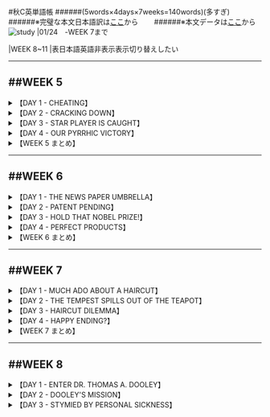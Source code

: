 #秋C英単語帳
######(5words×4days×7weeks=140words)\(多すぎ)
######※完璧な本文日本語訳は[ここ](http://bloomingrowin.blog.fc2.com/)から　　
######※本文データは[ここ](https://archive.org/stream/1100WordsYouNeedToKnow/1100_Words_You_Need_To_Know_djvu.txt)から
![study](https://2.bp.blogspot.com/-wSQ2eVTRAeM/VkLHVmYCEQI/AAAAAAAA0VQ/vgfU8DURzb0/s800/studynight_boy.png)
|01/24　-WEEK 7まで

|WEEK 8~11
|表日本語英語非表示表示切り替えしたい

----
##WEEK 5
----
<details><summary>【DAY 1 - CHEATING】</summary>

###DAY1 - CHEATING
####

新しい学校における最初の週で、私はカンニングが**蔓延している**ことに気付いた。  
During my first weeks at the new school I observed that cheating was **rampant**.  

私は常々テストでカンニングすることは**ばかげている**と思っていた。  
I had always considered it rather **inane** to cheat on a test  

理由は私の**倫理観**であり、また、犠牲になるものが大きすぎるためである。  
because of my code of **ethics**, and because so much was at stake.  

どうやら他の生徒は**同意し**ないようだった。
Apparently the other students didn’t **concur**.  

実際のところ、試験監督の存在でさえ、彼らを脅かさなかった。  
In fact, even the presence of a proctor did not intimidate them.  

**秘密の**行為というにははほど遠く、カンニングは大っぴらにかつ堂々と行われていた。   
Far from being a **clandestine** activity, the cheating was open and obvious.

####
----

####|rampant - はびこる (going unchecked, widespread)

When the plague was **rampant** on the island, Dr. Arrowsmith's wife died.

####|inane - 馬鹿げた (foolish)

Orville Wright was criticized for his **inane** desire to fly.

####|ethics - 道義 (code of principles)

A special management committee was asked to investigate business **ethics**.

####|concur - 同意する (agree)

If I can get my parents to **concur**, I'll join the Peace Corps.

####|clandestine - 秘かな (secret, undercover)

The spies thought their meeting was a **clandestine** one, but a throng of FBI agents gathered outside the building.

</details>
<details><summary>【DAY 2 - CRACKING DOWN】</summary>

----
###DAY 2 - CRACKING DOWN
####

ドージー先生、我々の新しい校長は、我が高校における**目に余る**カンニングについて対応すると決意していた。  
Mr. Dorsey, our new principal, determined to do something about the **flagrant** cheating at our high school.  

彼は掲示板にお知らせを出すとともに、注意深く試験監督をしない教師等を**諫め**始めた。
He issued bulletins and began to **admonish** those teachers who did not proctor alertly.  

**圧力**の下、教職員は、**下手人**等の名前を報告した。  
Under **duress**, the faculty reported the names of the **culprits**.  

いくつかのカンニングシートがカンニングの確かな証拠として提出された。  
Several crib sheets were turned in as tangible evidence of the cheating.  

ドージー先生の非行者への**容赦ない**運動は、実を結びつつあるやに思われた。
Mr. Dorsey’s **inexorable** campaign against the wrong-doers seemed to be paying off.

####
----
####|flagrant - 目に余る (outrageous, glaringly bad)

Parking in front of a hydrant is a **flagrant** violation of the city's law.

####|admonish - 勧告する (to warn, to reprove)

I suspect that my father will **admonish** me for coming home late.

####|duress - 脅迫, 脅し (compulsion, force)

The confession was signed under duress, the attorney claimed.

####|culprit - 犯人, 犯罪者 (the guilty person)

The **culprit** was caught with his fingers in the cookie jar.

####|inexorable - 冷酷な, 容赦のない (inflexible, unrelenting)

Television sleuths are **inexorable** in their pursuit of lawbreakers.

</details>
<details><summary>【DAY 3 - STAR PLAYER IS CAUGHT】</summary>

----
###DAY3 - STAR PLAYER IS CAUGHT
####

カンニングにまつわる醜聞が一気に熱を帯びたのは、我がフットボール部のキャプテンであるアート・クラウゼが中間試験でのカンニングを見つかるという**酷い**ミスを犯したときだった。  
The cheating scandal came to a head when Art Krause, our football captain, made the **egregious** mistake of getting caught cheating on a midterm exam.  

もしアートが彼の犯した汚らわしい行為のために出場できないとすれば、我々が市杯で勝つ可能性はあえなく消え去っただろう。  
If Art were suspended for his part in that sordid affair, our chances for winning the city championship would go up in smoke.  

**正気を失った**コーチは校長にアートの**カンニング**を見逃すよう頼んだが、
The **distraught** coach asked the principal to overlook Art’s **duplicity**,  

ドージー先生は**苦い**口調で、選手等は「たっぷり」運動の指導を受けながら、良心の**導き**はほんの少ししか受けなかったのだね、と答えた。  
but Mr. Dorsey replied in an **acrimonious** fashion that "the players had been given “a plethora” of athletic instruction but a **paucity** of moral guidance.”

####
----
####|egregious - 実にひどい, 言語道断な (remarkably bad)

The bank teller's **egregious** error was difficult to correct.

####|distraught - ひどく狼狽した, 気の狂った (mentally confused, crazed)

The soldiers were **distraught** to learn that their furloughs had been canceled.

####|duplicity - 過ち, ずる (cunning, trickery)

**Duplicity** is the stock in trade of all adroit counterspies.

####|acrimonious - 苦々しい (bitter)

We tried to ignore her **acrimonious** comments, but that took considerable restraint.

####|paucity - 欠如, 不足 (scarcity)

Although it was a creative writing class, the teacher complained about the **paucity** of talent there.

</details>
<details><summary>【DAY 4 - OUR PYRRHIC VICTORY】</summary>

----
###DAY4 - OUR PYRRHIC VICTORY
####

ドーシー先生は教師と生徒会の代表を召還した。  
Mr. Dorsey summoned a representative group of teachers and student leaders to his office  

目的はフットボール部のキャプテンの停学についての彼らの反応を**聞き出す**ことだった。  
in order to **elicit** their reactions to the suspension of the football captain.  

彼は彼らにカンニングはこの学校において**堪忍**されるべきでない**有害な**病であると説いた。  
He told them that cheating was a **pernicious** disease that could not be **tolerated** at our school.  

彼はアート・クラウゼをこれほど厳しく律しなければならないことを嫌悪した。  
He loathed having to discipline Art Krause so severely,  

しかし、厳しい方策がとられない限り、彼の存在が,今回の件をカンニングしても**無罪**となる明白な誘因として**体現する**ものとなろう。  
but unless strict measures were taken, the student body would **construe** the incident as an open invitation to cheat with **impunity**.  

我々はフットボールの試合に敗れるかも知れない。」校長は言った。「だが、我々はこれで自尊心を取り戻せるのだよ。」  
“We may lose a football game,” the principal said, “but we can salvage our self-respect.”

####
----
####|elicit - 引き出す, 誘い出す (to draw forth)

It isn't easy to **elicit** answers from a sleepy class on Monday morning.

####|pernicious - 有害な, 害のある (hermful, causing injury)

The dictator's **pernicious** rules failed to intimidate the leaders of the undergrounds.

####|tolerate - 耐える, 許容する (to put up with, to bear)

Dentists appreciate patients who can **tolerate** pain.

####|construe - (...をto...と)解釈する (to make a deduction, to infer)

She hoped that we would not **construe** her decision to run for office as a thirst for power.

####|impunity - 無罪, 免罪されること (freedom from punishment)

The border guards allowed the doctor to cross the frontier with **impunity**.  

</details>
<details><summary>【WEEK 5 まとめ】</summary>

----
###WEEK 5 まとめ
|単語     | 意味             |英語での説明|
|-------------|----------------------------|------|
|rampant   |はびこる   |going unchecked, widespread|
| inane       | 馬鹿げた                   |foolish|
| ethics      | 道義                       |code of principles|
| concur      | 同意する                   |agree|
| clandestine | 秘かな                     |secret, undercover|
| flagrant    | 目に余る                   |outrageous, glaringly bad|
| admonish    | 勧告する                   |to warn, to reprove|
| duress      | 脅迫, 脅し                 |compulsion, force|
| culprit     | 犯人, 犯罪者               |the guilty person|
| inexorable  | 冷酷な, 容赦のない         |inflexible, unrelenting|
| egregious   | 実にひどい, 言語道断な     |remarkably bad|
| distraught  | ひどく狼狽した, 気の狂った |mentally confused, crazed|
| duplicity   | 過ち, ずる                 |cunning, trickery|
| acrimonious | 苦々しい                   |bitter|
| paucity     | 欠如, 不足                 |scarcity|
| elicit      | 引き出す, 誘い出す         |to draw forth|
| pernicious  | 有害な, 害のある           |hermful, causing injury|
| tolerate    | 耐える, 許容する           |to put up with, to bear|
| construe    | 解釈する                   |to make a deduction, to infer|
| impunity    | 無罪, 免罪されること       |freedom from punishment|
<!--https://www.tablesgenerator.com/markdown_tables-->
</details>

----
##WEEK 6
----
<details><summary>【DAY 1 - THE NEWS PAPER UMBRELLA】</summary>

###DAY1 - THE NEWS PAPER UMBRELLA
####

我々の隣人は裕福な発明家であり、その最新の突然の**賢い**考えは、傘の代替品と**なりうる**もので、多くの雑誌で特集された。  
Our neighbor is an **affluent** inventor whose latest brainstorm, a **feasible** umbrella substitute, has been featured in many magazines.  

傍目には単純に**見**えるそれは、固いプラスティック片で、概ね物差し大であり、女性のハンドバッグや男性の背広のポケットに快適に収まる。  
As simply as the eye can **discern**, it is a hard plastic strip, about the size of a ruler, which fits comfortably into a woman’s handbag or a man’s suit jacket.  

もし突然の風雨に遭ったなら、プラスティックを十字型に広げる。   
If a person is caught in a sudden rainstorm, he swings the plastic open in the shape of a cross.  

その四方にはクリップ状の仕掛けがついている。  
Attached to each arm is a clip-like device.  

次に、手持ちの新聞を取り出し、それを４つのクリップに差し込む。  
Next, he takes the newspaper he is carrying and slides it under each of the four clips.  

すると、しっかりと頭上を覆われて、天気に**立ち向かう**ことができる。  
Now, equipped with a rigid head covering he can **sally** forth to face the elements.  

傘製造者にとっては**おどろくこと**に、この道具は勢いよく、取り分け通勤者に売れている。  
To the **consternation** of the umbrella manufacturers, it has been enjoying a brisk sale, especially among commuters.  

もしこの道具が上手く売れ続けるなら、傘業界に悪影響を与え得る。  
If it continues to do well, it could have a pernicious effect upon the umbrella industry.

####
----
####|affluent - 豊富な, 富んだ (rich)

Under duress from the tax officer, the beggar admitted that he was truly **affluent**.

####|feasible - 実現可能な, ありそうな (possible)

It's **feasible** to build an electric auto, but wouldn't you need a terribly long extension cord?

####|discern - 見通す, 知覚する (perceive)

When we could **discern** the city lights, we knew we were safe at last.

####|sally - 打って出る, (逆襲に)出撃する (suddenly rush forth)

Some prisoners planned a disturbance while others would **sally** toward the game.

####|consternation - ひどい驚き, 仰天 (dismay)

To the **consternation** of the sergeant, there was a paucity of volunteers for the dangerous mission.

</details>
<details><summary>【DAY 2 - PATENT PENDING】</summary>

----
###DAY2 - PATENT PENDING
####

我が相棒ヴェーネ（**早熟な**車両関係の魔法使い）と私は独自の発明をすることを思いついた。  
My buddy Verne, a **precocious** automotive wizard, and I were inspired to do some inventing on our own.  

我々は、道路の隙間に並行に駐車することが可能なのではないかと考えた。  
We thought it might be feasible to park a car parallel to a space on the street.  

そこで、ボタンを押下することにより、４輪のタイヤを接地面からわずかに上昇させ、その間に２つの特別な車輪を道に垂直に下ろす。  
Then, by pressing a button, we could raise the four tires off the ground slightly, while dropping two special wheels perpendicular to the curb.  

そうすれば狭い駐車スペースにねじ込むのは子供にでもできるだろう。  
It would then be child’s play to roll into the narrowest of parking spaces.  

我々はこのアイデアをフォードの代理店を経営するエド・グリーンに持ち込んだ。目的は彼の反応を引き出すためだ。  
We took the idea to Ed Greene who runs the Ford agency in order to elicit his reaction.  

我々の企画におざなりな一瞥をくれた後、**残念なこと**に、エドは我々のアイデアは馬鹿げていると鼻で笑った。  
After a **perfunctory** glance at our plans, to our **chagrin** Ed snorted that our idea was inane,  

だが、我々は彼がただ我々のすばらしさに嫉妬しているだけだと決め込んだ。  
but we decided that he was just jealous of our brilliance.  

明日、我々は、若き天才たちの努力を**馬鹿にする**ような**愚かな**車屋の知性を計ることが可能となるコンピューターに着手することにしている。  
Tomorrow we are going to start on a computer that will enable us to measure the intelligence of **perverse** automobile dealers who like to **deride** the efforts of junior geniuses.

####
----
####|precocious - 早熟な, 発達の早い, 早咲きの (reaching maturity early)

The children in Shakespeare's plays are so **precocious** that they all sound like grandparents.

####|perfunctory - おざなりの, いいかげんな (done without care, superficial)

Edith gave only **perfunctory** attention to the new millennium, skipping our New Year's Eve party.

####|chagrin - 無念, 悔しさ (feeling of disappointment, humiliation)

To the **chagrin** of many taxpayers, some citizens seem to cheat the government with impunity.

####|perverse - 非を認めない, あまのじゃくな, ひねくれた (contrary, persisting in error)

When I correct my kid brother's math errors, he is **perverse** enough to insist that he is right.

####|deride - バカにする, 嘲笑する (to ridicule, scoff)

The Wright brothers didn't become distraught when a skeptic would **deride** their work.

</details>
<details><summary>【DAY 3 - HOLD THAT NOBEL PRIZE!】</summary>

----
###DAY3 - HOLD THAT NOBEL PRIZE!
####

発明と発見といえば、丁度、オハイオの立派な科学者が、三度の食事のすべての栄養価を持つ錠剤を作り出したと聞いたところだ。
Speaking of inventions and discoveries, I just learned that an eminent scientist in Ohio has developed a pill that contains all the nutritive value of three complete meals.  

我々が毎日必要なビタミンやミネラルをもたらすだけでなく、この錠剤は満腹感までもたらしてくれる。  
In addition to providing us with the vitamins and minerals we need daily, this pill also gives a feeling of fullness.  

出資者によると、錠剤は栄養を与え、満足させてくれるという。
According to its sponsors, the pill will nourish and satisfy.  

そんな**立派な**成果を**過小評価する**のは心苦しいのだが、私には、最も忌むべき発見のように思われる。  
I hate to **disparage** such a **laudable** achievement, but to me it seems like a most objectionable discovery.  

科学的な栄光というより、私は大いなるへま、科学的大惨事、研究室的**大失敗**と呼びたい。  
Rather than a scientific triumph, I’d be inclined to label it as an egregious blunder, a scientific disaster, a laboratory **fiasco**.  

一粒の錠剤が、熱々のとうもろこしパンをむさぼる喜び、厚いステーキを**噛みしめる**喜び、カリカリしたフレンチフライを噛みしめる喜び、チョコレートサンデーをむさぼる喜びに置き換わりうるなどと正気で考える人がいるだろうか？  
Is there anyone in his right mind who thinks that a pill can replace the pleasures of devouring hot corn bread, **masticating** on a thick steak, biting into crisp french fries, or attacking a chocolate sundae?  

残念だが、私はこの錠剤だけは噛ま**ないようにする**。  
I’m afraid that this is one pill I’ll have to **eschew** from chewing.

####
----
####|disparage - 軽蔑する, そしる (to discredit, belittle)

The affluent store-owner **disparages** the efforts of his small competitor, saying that he could always tolerate that kind of rivalry.

####|laudable - 見上げた, 賞賛に値する (praiseworthy)

The paradox is that Javert's inexorable pursuits of Jean Valjean was both **laudable** and despicable.

####|fiasco - (野心的な企ての滑稽な)大失敗 (complete failure)

 In an acrimonious letter, her father described the project as a complete **fiasco**.

####|masticate - 噛む (to chew up)

To aid in digestion, you must **masticate** each piece of meat one dozen times.

####|eschew - (意図的に)避ける, 慎む (avoid)

Once he sought the limelight, but now he **eschew** all interviews.

</details>
<details><summary>【DAY 4 - PERFECT PRODUCTS】</summary>

----
###DAY4 - PERFECT PRODUCTS
####

タレないタイヤ、破れないストッキング、そして書き続けられるペンといった発明についての根強い噂を**鎮める**のは決してできまいと考える。  
I guess we’ll never be able to **quell** those persistent rumors about the invention of auto tires that will never wear out, stockings that cannot tear, and pens that won’t run dry.  

**話し好きな**経済学者が、そんな製品は決して市場に出されないと教えてくれた。  
A **voluble** economist informed me that such products will never be marketed.  

「想像できるかね」彼は聞いた。「製造業者が自分の首を絞めるようなことをするものだろうか？一体、購入者が二度と買い換えなくていい商品なんか売るものかね？売らないよ」  
“Can you imagine,” he asked, “a manufacturer cutting his own throat? Why would he sell you an item that you will never have to replace? No,”  

私の**腹心**は囁いた。「計算された**経年劣化**によって製品に寿命を持たせる、目的はまた買い直させるため。」  
my **confidant** whispered, “it’s part of their scheme of planned **obsolescence** to sell you merchandise with a limited life span in order to keep you coming back for more.”  

私はかような完璧な製品の存在については**疑う**が、しかし、それ自体も疑ってしまう。  
I am **dubious** about the existence of those perfect products, but then I’m from Missouri.

####
----
####|quell - 鎮める, 鎮圧する (put an end to)

In order to **quell** the riot, the police sallied forth with tear gas.

####|voluble - 口達者な, おしゃべりな, 流暢な (talkative)

I could not doze in the chair because of the **voluble** barbar.

####|confidant(e) - 腹心の友,親友(-eは女性) (one to whom you confide your secrets)


A teenage boy's father should be his true **confidant**.
####|obsolescence - 廃れたもの, 旧来のもの (process of wearing out)


The **obsolescence** built into many products could be regarded as a flagrant insult toward the duped consumer.

####|dubious - 疑っている, いかがわしい (doubtful)

When the duplicity was revealed, the jury became **dubious** about Ed's innocence.

</details>
<details><summary>【WEEK 6 まとめ】</summary>

----
###WEEK 6 まとめ

| 単語       | 意味                   |英語での説明|
|---------------|--------------------------|-----|
| affluent      | 豊富な, 富んだ           |rich|
| feasible      | 実現可能な, ありそうな   |possible|
| discern       | 見通す, 知覚する         |perceive|
| sally         | 打って出る, 出撃する     |suddenly rush forth|
| consternation | ひどい驚き, 仰天         |dismay|
| precocious    | 早熟な, 発達の早い       |reaching maturity early|
| perfunctory   | おざなりの, いい加減な   |done without care, superficial|
| chagrin       | 無念, 悔しさ             |feeling of disappointment, humiliation|
| perverse      | 非を認めない, ひねくれた |contrary, persisting in error|
| deride        | バカにする, 嘲笑する     |to ridicule, scoff|
| disparage     | 軽蔑する, そしる         |to discredit, belittle|
| laudable      | 見上げた, 賞賛に値する   |praiseworthy|
| fiasco        | (滑稽な)大失敗           |complete failure|
| masticate     | 噛む                     |to chew up|
| eschew        | (意図的に)避ける, 慎む   |avoid|
| quell         | 鎮める, 鎮圧する         |put an end to|
| voluble       | 口達者な, おしゃべりな   |talkative|
| confidant(e)  | 腹心の友, 親友           |one to whom you confide your secrets|
| obsolescence  | 廃れたもの, 旧来のもの   |process of wearing out|
| dubious       | 疑っている, いかがわしい |doubtful|
</details>

----
##WEEK 7
----
<details><summary>【DAY 1 - MUCH ADO ABOUT A HAIRCUT】</summary>

----
###DAY 1 - MUCH ADO ABOUT A HAIRCUT
####

君はたぶん我々の学校のことを新聞で読んだだろう。  
Perhaps you read about our school in the newspapers?

我々は男子生徒たちの長髪についての記事上での勝負の一端である。   
We were one of the first to have a showdown on the topic of long hair for boys.  

2人の面目良い生徒、ロン・ハリスとレン・チェスターは、非強調主義者に対して**容赦のない**敵である彼らの仏語教師によって校長のもとに突き出され、怒りの**激情**の只中にいた。それは彼女が玄関で男子生徒たちをスパイしていたときのことであった。  
Two honor students, Ron Harris and Len Chester, were sent to the principal by their French teacher, an **implacable** foe of nonconformists, who went into a **paroxysm** of anger when she spied the boys in the hall.  

始めは単純な事案のように、学校としては**ふらちな**容姿のかどで彼らを叱責し、「髪を切る」か「停学」か迫るものと見られた。
At first it seemed like a simple case. The school would reprimand the boys for their **reprehensible** appearance and order them to cut their hair or be suspended.  

しかし、彼らの親は、学校は自らの**管轄の範疇**を超えていると断定し、このことを新聞へ投書したのである。  
But the boys’ parents decided that the school had overstepped its **jurisdiction**; they took their case to the newspapers.  

局所的な**小競り合い**を発端とした事件はいまや全面戦争の様相を呈し始めたのであった。  
What had started as a local **skirmish** now began to take on the appearance of a full-scale war.

####
----
####|implacable - なだめられない, 容赦のない (cannot be pacified, inexorable)

The detective was **implacable** in his search for the murder weapon.

####|paroxysm - 発作, (感情の)激発 (a fit, sudden outburst)

In a **paroxysm** of rage, the tenant stormed out of the landlord's office.

####|reprehensible - 非難すべき, ふらちな (worthy of blame)

The brash student was forced to apologize for her **reprehensible** conduct.

####|jurisdiction - 支配権, 管轄区 (power, range of authority)

Saying that it was beyond his **jurisdiction**, Judge Klein refused to rule on the case.

####|skirmish - 小競り合い, 小論争 (small fight, brief encounter)

The precocious boy enjoyed an intellectual **skirmish** with his elders.

</details>
<details><summary>【DAY 2 - THE TEMPEST SPILLS OUT OF THE TEAPOT】</summary>

----
###DAY 2 - THE TENPEST SPILLS OUT OF THE TEAPOT
####

ひとたび新聞がこの話を聞きつけるや、長髪事件は極めて意味を持つものとなった。  
Once the newspapers got the story, the case of the longhairs became a cause "celebre."  

ロンとレンはインタビューを受け、TVに登場し、同校の生徒達から英雄視された。  
Ron and Len were interviewed, seen on TV, and regarded by their fellow students as heroes.  

「そこには非行少年もチンピラもおりません。」あるレポーターは書いた、  
“These are not delinquents or hoods,” one reporter wrote,  

「**極めて堅物の**学校制度から**嫌がらせ**を受けている身だしなみのよいアメリカ人の少年がいるだけです。」  
“but clean-cut American boys who are being **harassed** by a **monolithic** school system.”  

辛辣な記者は学校の決定を**恣意的で**愚かであると呼んだ。  
A caustic editorial referred to the school’s decision as **arbitrary** and inane.  

偽の話さえ渦巻いた。少年等はロックンロールの演者であり、その**貧しい**家族が彼らの収入を必要としていたというのだ。  
A false story even circulated about the boys being rock-’n-roll performers whose **indigent** families needed their salaries.  

ついに、自由人権協会が**争い**に飛び込んだ。明記した裁判所命令を伴っていた。  
Finally, the Civil Liberties Union jumped into the **fray** with a court order stipulating  

(その命令により) 校長は、何故少年等がクラスに戻るよう許可さるべきでないかを証拠を示すよう求められている。  
that the principal be required to show cause why the boys should not be allowed to return to class.
####
----
####|harass - 悩ます, 困らせる, 苦しめる (to trouble, torment)

If anonymous telephone callers **harass** you, the phone company will give you an unlisted number.
####|monolithic - 一枚岩のような,がっしりとかたまっている (massively solid)

George Orwell's 1984 depicts a frightening, **monolithic** government.

####|arbitrary - 任意の, 恣意的な, 専横な (based on whim, dictatorial)

To my mind the decision was unreasonable and **arbitrary**.

####|indigent - 貧乏な (poor, needy)

The **indigent** client was surprised when she was accosted by her social worker in the elegant restaurant.

####|fray - 諍い, 論争 (a fight)

After the **fray**, the feuding families agreed to patch up their differences.

</details>
<details><summary>【DAY 3 - HAIRCUT DILEMMA】</summary>

----
###DAY3 - HAIRCUT DILEMMA
####

学校のお偉方は**挫か**れていた。  
The school authorities were **stymied**.  

世論は彼らに不利な形勢だった。  
Public opinion had been marshaled against them.  

もはやこれは単純な、２人のやんちゃな若者を躾けるという話ではなかった。  
No longer was it a simple case of disciplining two wayward lads.  

突然、それは校長が悪の**権化**または無害な剛力の若者をいじめる漫画の悪役のように描かれるという悪夢の様相を呈してきた。  
Suddenly it had taken on the appearance of a nightmare in which the principal was either hanged in **effigy** or pictured in cartoons making a villainous swipe at the two innocent Samsons.  

だが、当局はロンとレンに権威を**軽視しておとがめなしとさ**せることはできなかった。  
But the officials could not allow Ron and Len to **flout** their authority with impunity.  

学校の取締会の構成員は、校長の行為に賛意を示したが、彼らも少年達が多くの支援を得ていることは**分か**っていた。
Members of the school board concurred with the principal’s action but they were **cognizant** of the popular support for the boys.  

明らかに**荒れ模様の**状況を解決するための歩み寄りが求められていた。  
Clearly a compromise was called for to resolve the **turbulent** situation.

####
----
####|stymie - 御しにくい, 興奮した (unruly, agitated)

"CAUSE OF CANCER CONTINUES TO **STYMIE** DOCTORS."
####|effigy - (呪う対象の)似姿 (a likeness ― usually of a hated person)

"COACH OF LOSING TEAM HANGED IN **EFFIGY**."
####|flout - バカにする, 無視する (show contempt, scoff)

"MANY MOTORISTS **FLOUT** TRAFFIC LAWS, STUDY REVEALS."
####|cognizant - (...ofを)認識する,知る (aware)

"FBI **COGNIZANT** OF CLANDESTINE GANGLAND MEETING"
####|turbulent - かき乱された, 妨げられた (to hinder, impede)

"**TURBULENT** ATMOSPHERE IN ANGRY SENATE CHAMBER"
</details>
<details><summary>【DAY 4 - HAPPY ENDING?】</summary>

----
###DAY 4 - HAPPY ENDING?
####

重役会議に続き、学校の役員会議は、校長に対して、停学処分を**取りやめ**、**すぐさま**少年達を授業に戻すよう命じた。  
Following an executive session, the school board ordered the principal to **terminate** the suspension and to send the boys back to class **forthwith**.  

彼らの存在が学習行為を邪魔していると示されない限り、少年達を出入り禁止にする理由はなかった。  
Unless it could be shown that their presence disrupted the learning process, there was no reason to bar the boys.  

その命令によって非常に**憤慨した**校長にとっては苦い敗北であった。  
It was a bitter pill to swallow for the principal whose irritation was **exacerbated** by the ruling.  

しかし、勝利からいくばくかの棘が除かれた。(それは、) 少年達が翌日に学校に現れた際、彼らの髪は適度な長さに刈られていた(からだ)。  
But some of the sting was taken out of the victory when the boys appeared in school the next day with their hair clipped to a respectable length.  

皆ほっと胸を撫で下ろした。丁度物事が日常に**戻**ろうとしたとき、  
Everyone breathed a sigh of relief. Just as things were about to **revert** to normalcy,  

だがしかし、全く同じフランス語教師が、ある女子生徒がミニスカートを着用していたとのかどで学校から**閉め出**されるべきと決定した。  
however, he same French teacher then demanded that a girl be **ousted** from school for wearing a mini skirt.

####
----
####|terminate - 終える, 終結する, (...の)終わりをなす (to end)

It seemed incongruous to **terminate** his employment just when he was so successful.
####|forthwith - 直ちに (immediately)

Upon seeing the show, he called the TV studio **forthwith** to protest.
####|exacerbate - 激怒させる, 悪化させる (to irritate, make worse)

The arrest of the spy did much to **exacerbate** relations between the two countries.
####|revert - 帰る, 戻る, (...に)復帰する (return)

After taking the drug, she began to revert to the days of her childhood.
####|oust - 追い出す (to drive out, eject)

The ushers moved with alacrity to **oust** to the disorderly patrons.

</details>
<details><summary>【WEEK 7 まとめ】</summary>

| 単語       | 意味                       |英語での説明|
|---------------|------------------------------|------|
| implacable    | なだめられない, 容赦のない   |cannot be pacified, inexorable|
| paroxysm      | 発作, (感情の)激発           |a fit, sudden outburst|
| reprehensible | 非難すべき, ふらちな         |worthy of blame|
| jurisdiction  | 支配権, 管轄区               |power, range of authority|
| skimish       | 小競り合い, 小論争           |small fight, brief encounter|
| harass        | 悩ます, 困らせる, 苦しめる   |to trouble, torment|
| monolithic    | 一枚岩のような, がっしりした |massively solid|
| arbitrary     | 任意の, 恣意的な, 専横な     |based on whim, dictatorial|
| indigent      | 貧乏な                       |poor, needy|
| fray          | 諍い, 論争                   |a fight|
| stymie        | 御しにくい, 興奮した         |unruly, agitated|
| effigy        | (呪う対象の)似姿             |a likeness ― usually of a hated person|
| flout         | バカにする, 無視する         |show contempt, scoff|
| cognizant     | (...ofを)認識する, 知る      |aware|
| turbulent     | かき乱された, 妨げられた     |to hinder, impede|
| terminate     | 終える, 終結する             |to end|
| forthwith     | 直ちに                       |immediately|
| exacerbate    | 激怒させる, 悪化させる       |to irritate, make worse|
| revert        | 帰る, 戻る                   |return|
| oust          | 追い出す                     |to drive out, eject|

</details>

----
##WEEK 8
----

<details><summary>【DAY 1 - ENTER DR. THOMAS A. DOOLEY】</summary>

----
###DAY 1 - ENTER DR. THOMAS A. DOOLEY
####

####
----
####|emaciated - 異常なほど痩せ衰えた, やつれた (abnormally thin, wasted away)

The **emaciated** residents of the Warsaw Ghetto managed to win several skirmishes from the Nazis.

####|surge - 揺れる, 波のように押し寄せる (to rush suddenly)

Chicago put its heaviest players up front, but they were helpless as the Giant's line **surged** toward them.

####|tranquil - 静かな, 穏やかな (quiet)

A firefighter terminated the **tranquil** climate of the neighborhood.

####|sanctuary - 避難所, 聖域, 庇護 (shelter)

When Richard Ⅲ violated the **sanctuary** of the church to seize the princes, he exceeded his jurisdiction.

####|ascend - 登る, 上がる (to rise)

Inexorably the determined climber began to **ascend** the Himalayan peak.

</details>
<details><summary>【DAY 2 - DOOLEY'S MISSION】</summary>

----
###DAY 2 - DOOLEY'S MISSION
####

####
----
####|malnutrition - 栄養失調 (faulty or adequate diet)

The emaciated prisoners were obviously suffering from advanced **malnutrition**.

####|afflict - 苦しめる, 悩ます (to trouble greatly, to distress)

Citizens of several Kentucky mountain communities are afflicted by the worst poverty in the nation.

####|besiege - 包囲する, 襲う (to surround, hem in)

By running up a white flag, the **besieged** troops indicated their desire to withdraw from the fray.

####|privation - (必要最低限なものの)欠乏, 喪失 (lack of necessities)

Albert Schweitzer endured considerable **privation** as a jungle doctor.

####|sinister - 不吉な, 縁起の悪い (evil, ominous)

The stool pigeon, the detective's confidant, told him about the **sinister** plot.

</details>
<details><summary>【DAY 3 - STYMIED BY PERSONAL SICKNESS】</summary>

----
###DAY 3 - STYMIED BY PERSONAL SICKNESS
####

####
----
####|ubiquitous - 遍在する, 至るところにある (being everywhere at the same time)

Sprinting all over the court, the **ubiquitous** referee called one foul after another.

####|remote - 遠く離れた, 遠方の (distant, hidden away)

Ben's reprehensible table manners led his fraternity brothers

####|thwart -



######[実験](https://drive.google.com/open?id=1JKeHdYLlPpYJ6h8pJlnHFhlu53I8kRzE)

![smaph](https://2.bp.blogspot.com/-VeSwFz0leSw/W9RcwV5coBI/AAAAAAABPtQ/_TFcOmKJbAkAvfs5qPmmZ5f3X5ac30GvgCLcBGAs/s800/study_smartphone_asobu_man.png)

<div style="text-align: center;">---dead end---</div>
